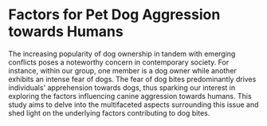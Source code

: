 # Factors for Pet Dog Aggression towards Humans

The increasing popularity of dog ownership in tandem with emerging conflicts poses a noteworthy concern in contemporary society. For instance, within our group, one member is a dog owner while another exhibits an intense fear of dogs. The fear of dog bites predominantly drives individuals' apprehension towards dogs, thus sparking our interest in exploring the factors influencing canine aggression towards humans. This study aims to delve into the multifaceted aspects surrounding this issue and shed light on the underlying factors contributing to dog bites.
 
